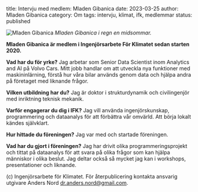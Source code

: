 title: Intervju med medlem: Mladen Gibanica
date: 2023-03-25
author: Mladen Gibanica
category: Om
tags: intervju, klimat, ifk, medlemmar
status: published

<div class="post-image-left">
    <img alt="Mladen Gibanica"
    src="https://avatars.githubusercontent.com/u/11275336?v=4" />
    <em>Mladen Gibanica i regn en midsommar.</em>
</div>

**Mladen Gibanica är medlem i Ingenjörsarbete För Klimatet sedan starten 2020.**

**Vad har du för yrke?**
Jag arbetar som Senior Data Scientist inom Analytics and AI på Volvo Cars.
Mitt jobb handlar om att utveckla nya funktioner med maskininlärning, förstå hur
våra bilar används genom data och hjälpa andra på företaget med liknande frågor.

**Vilken utbildning har du?**
Jag är doktor i strukturdynamik och civilingenjör med inriktning teknisk mekanik.

**Varför engagerar du dig i IFK?**
Jag vill använda ingenjörskunskap, programmering och dataanalys för att förbättra
vår omvärld. Att börja lokalt kändes självklart.

**Hur hittade du föreningen?**
Jag var med och startade föreningen.

**Vad har du gjort i föreningen?**
Jag har drivit olika programmeringsprojekt och tittat på dataanalys för att svara
på olika frågor som kan hjälpa människor i olika beslut. Jag deltar också så mycket
jag kan i workshops, presentationer och liknande.

(c) Ingenjörsarbete för Klimatet. För återpublicering kontakta ansvarig utgivare
Anders Nord [dr.anders.nord@gmail.com](mailto:dr.anders.nord@gmail.com).
